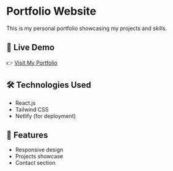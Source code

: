 # Portfolio Website

This is my personal portfolio showcasing my projects and skills.

## 🚀 Live Demo  
👉 [Visit My Portfolio](https://portfolio-rahul-kumar.netlify.app/)

## 🛠️ Technologies Used
- React.js  
- Tailwind CSS  
- Netlify (for deployment)

## 📂 Features
- Responsive design  
- Projects showcase  
- Contact section  

